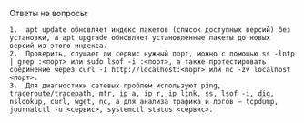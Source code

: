 Ответы на вопросы:

	1.	apt update обновляет индекс пакетов (список доступных версий) без установки, а apt upgrade обновляет установленные пакеты до новых версий из этого индекса.
	2.	Проверить, слушает ли сервис нужный порт, можно с помощью ss -lntp | grep :<порт> или sudo lsof -i :<порт>, а также протестировать соединение через curl -I http://localhost:<порт> или nc -zv localhost <порт>.
	3.	Для диагностики сетевых проблем используют ping, traceroute/tracepath, mtr, ip a, ip r, ip link, ss, lsof -i, dig, nslookup, curl, wget, nc, а для анализа трафика и логов — tcpdump, journalctl -u <сервис>, systemctl status <сервис>.